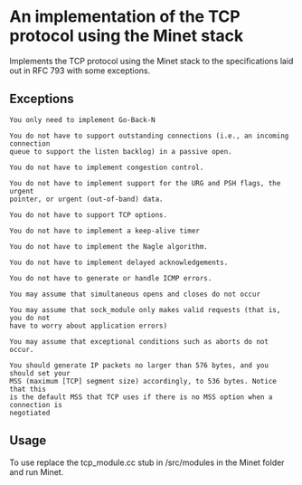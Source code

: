 # An implementation of the TCP protocol using the Minet stack
Implements the TCP protocol using the Minet stack to the specifications laid out in RFC 793 with some exceptions.

## Exceptions
    You only need to implement Go-Back-N

    You do not have to support outstanding connections (i.e., an incoming connection
    queue to support the listen backlog) in a passive open.

    You do not have to implement congestion control.

    You do not have to implement support for the URG and PSH flags, the urgent
    pointer, or urgent (out-of-band) data.

    You do not have to support TCP options.

    You do not have to implement a keep-alive timer

    You do not have to implement the Nagle algorithm.

    You do not have to implement delayed acknowledgements.

    You do not have to generate or handle ICMP errors.

    You may assume that simultaneous opens and closes do not occur

    You may assume that sock_module only makes valid requests (that is, you do not
    have to worry about application errors)

    You may assume that exceptional conditions such as aborts do not occur.

    You should generate IP packets no larger than 576 bytes, and you should set your
    MSS (maximum [TCP] segment size) accordingly, to 536 bytes. Notice that this
    is the default MSS that TCP uses if there is no MSS option when a connection is
    negotiated

## Usage
To use replace the tcp_module.cc stub in /src/modules in the Minet folder and run Minet.
